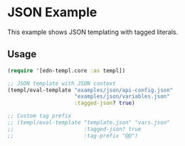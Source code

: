 # JSON Example

This example shows JSON templating with tagged literals.

## Usage

```clojure
(require '[edn-templ.core :as templ])

;; JSON template with JSON context
(templ/eval-template "examples/json/api-config.json" 
                     "examples/json/variables.json" 
                     :tagged-json? true)

;; Custom tag prefix
;; (templ/eval-template "template.json" "vars.json" 
;;                      :tagged-json? true 
;;                      :tag-prefix "@@")
```
